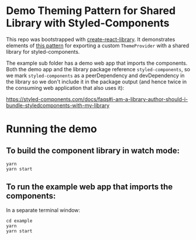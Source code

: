 # Demo Theming Pattern for Shared Library with Styled-Components

This repo was bootstrapped with [create-react-library](https://www.npmjs.com/package/create-react-library). It demonstrates elements of [this pattern](https://github.com/styled-components/styled-components-experimentation/blob/master/component-libraries/shared-component-libraries.md) for exporting a custom `ThemeProvider` with a shared library for styled-components.

The example sub folder has a demo web app that imports the components. Both the demo app and the library package reference `styled-components`, so we mark `styled-components` as a peerDependency and devDependency in the library so we don't include it in the package output (and hence twice in the consuming web application that also uses it):

https://styled-components.com/docs/faqs#i-am-a-library-author-should-i-bundle-styledcomponents-with-my-library

# Running the demo

## To build the component library in watch mode:

```
yarn
yarn start
```

## To run the example web app that imports the components:

In a separate terminal window:

```
cd example
yarn
yarn start
```
